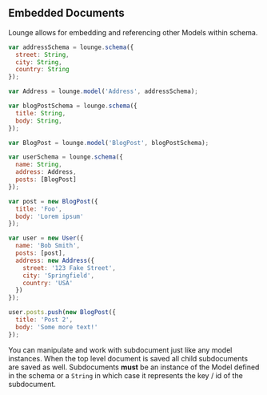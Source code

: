 ## Embedded Documents <a id="embedded"></a>

Lounge allows for embedding and referencing other Models within schema.

```js
var addressSchema = lounge.schema({
  street: String,
  city: String,
  country: String
});

var Address = lounge.model('Address', addressSchema);

var blogPostSchema = lounge.schema({
  title: String,
  body: String,
});

var BlogPost = lounge.model('BlogPost', blogPostSchema);

var userSchema = lounge.schema({
  name: String,
  address: Address,
  posts: [BlogPost]
});

var post = new BlogPost({
  title: 'Foo',
  body: 'Lorem ipsum'
});

var user = new User({
  name: 'Bob Smith',
  posts: [post],
  address: new Address({
    street: '123 Fake Street',
    city: 'Springfield',
    country: 'USA'
  })
});

user.posts.push(new BlogPost({
  title: 'Post 2',
  body: 'Some more text!'
});
```

You can manipulate and work with subdocument just like any model instances. When the top level document is saved
all child subdocuments are saved as well. Subdocuments **must** be an instance of the Model defined in the schema or a
`String` in which case it represents the key / id of the subdocument.
